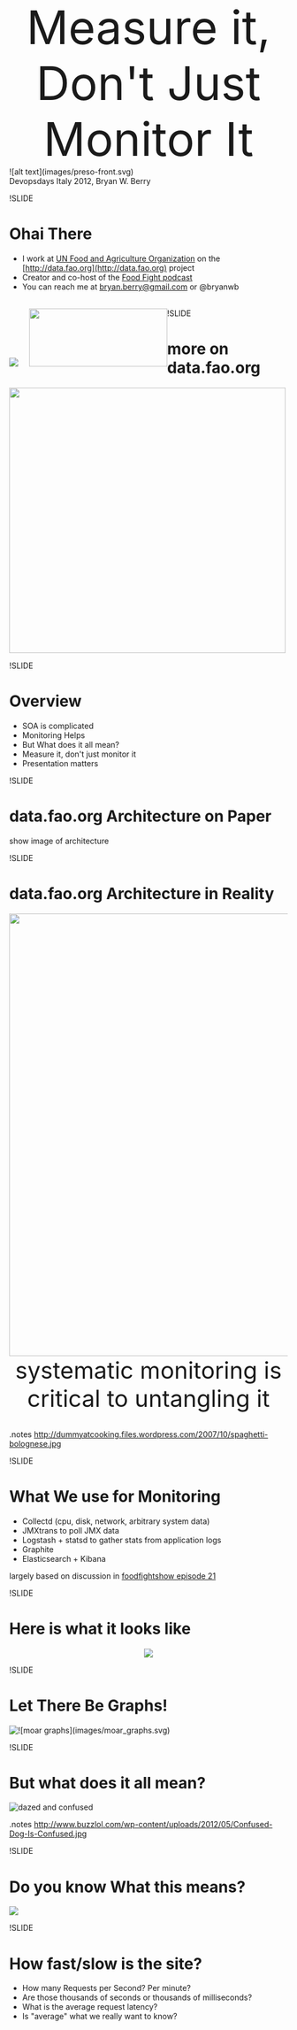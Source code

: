 <!SLIDE center>

<center style="font-size:6em;">
Measure it, <br />
Don't Just Monitor It
</center>
![alt text](images/preso-front.svg)
<br />
Devopsdays Italy 2012, Bryan W. Berry

!SLIDE
# Ohai There

* I work at [UN Food and Agriculture Organization](http://www.fao.org)
on the [http://data.fao.org](http://data.fao.org) project
* Creator and co-host of the
  [Food Fight podcast](http://foodfightshow.org)
* You can reach me at bryan.berry@gmail.com or @bryanwb
<br /><br />
<div style="float:left;">
<img src="images/data-fao-org-logo-v8.png"></img> &nbsp; &nbsp;
<img src="images/foodfight_banner.png" width="250px" height="105px"></img>
</div>

!SLIDE
# more on data.fao.org

<img src="images/screenshot01.png" height="480px" width="500px"></img>

!SLIDE 
# Overview

* SOA is complicated
* Monitoring Helps
* But What does it all mean?
* Measure it, don't just monitor it
* Presentation matters

!SLIDE
# data.fao.org Architecture on Paper 

show image of architecture

!SLIDE
# data.fao.org Architecture in Reality

<center><img src="images/spaghetti-bolognese.jpg" height="800px" width="600px" /></center>

<center style="font-size:3em;">systematic monitoring is critical to
untangling it</center><br />

.notes http://dummyatcooking.files.wordpress.com/2007/10/spaghetti-bolognese.jpg

!SLIDE
# What We use for Monitoring

* Collectd (cpu, disk, network, arbitrary system data)
* JMXtrans to poll JMX data
* Logstash + statsd to gather stats from application logs
* Graphite
* Elasticsearch + Kibana


largely based on discussion in [foodfightshow episode 21](http://foodfightshow.org/2012/07/monitoring-for-n00bs-with-jason-dixon.html)

!SLIDE 
# Here is what it looks like
<center>
<img src="images/full_stack.svg"></img>
</center>

!SLIDE
# Let There Be Graphs!
<div style="float:left;">
<img src="images/185px-The_Yes_Guy.png"></img>
</div>
![moar graphs](images/moar_graphs.svg)


!SLIDE
# But what does it all mean?

![dazed and confused](images/confusing_graphs.svg)

.notes http://www.buzzlol.com/wp-content/uploads/2012/05/Confused-Dog-Is-Confused.jpg

!SLIDE
# Do you know What this means?

<img src="images/http_requests.png"></img>

!SLIDE
# How fast/slow is the site?

* How many Requests per Second? Per minute?
* Are those thousands of seconds or thousands of milliseconds?
* What is the average request latency?
* Is "average" what we really want to know?

